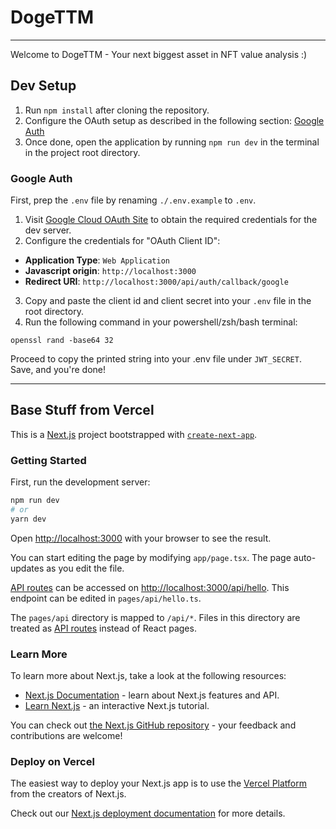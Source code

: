 # DogeTTM

---
Welcome to DogeTTM - Your next biggest asset in NFT value analysis :)

## Dev Setup

1. Run `npm install` after cloning the repository.
2. Configure the OAuth setup as described in the following section: [Google Auth](#google-auth)
3. Once done, open the application by running `npm run dev` in the terminal in the project root directory.

### Google Auth

First, prep the `.env` file by renaming `./.env.example` to `.env`.

1. Visit [Google Cloud OAuth Site](https://console.cloud.google.com/apis/credentials?authuser=1&project=dogettm-370912&supportedpurview=project) to obtain
the required credentials for the dev server.
2. Configure the credentials for "OAuth Client ID":

- **Application Type**: `Web Application`
- **Javascript origin**: `http://localhost:3000`
- **Redirect URI**: `http://localhost:3000/api/auth/callback/google`

3. Copy and paste the client id and client secret into your `.env` file in the root directory.
4. Run the following command in your powershell/zsh/bash terminal:

```shell
openssl rand -base64 32
```

Proceed to copy the printed string into your .env file under `JWT_SECRET`. Save, and you're done!

---


## Base Stuff from Vercel

This is a [Next.js](https://nextjs.org/) project bootstrapped with [`create-next-app`](https://github.com/vercel/next.js/tree/canary/packages/create-next-app).

### Getting Started

First, run the development server:

```bash
npm run dev
# or
yarn dev
```

Open [http://localhost:3000](http://localhost:3000) with your browser to see the result.

You can start editing the page by modifying `app/page.tsx`. The page auto-updates as you edit the file.

[API routes](https://nextjs.org/docs/api-routes/introduction) can be accessed on [http://localhost:3000/api/hello](http://localhost:3000/api/hello). This endpoint can be edited in `pages/api/hello.ts`.

The `pages/api` directory is mapped to `/api/*`. Files in this directory are treated as [API routes](https://nextjs.org/docs/api-routes/introduction) instead of React pages.

### Learn More

To learn more about Next.js, take a look at the following resources:

- [Next.js Documentation](https://nextjs.org/docs) - learn about Next.js features and API.
- [Learn Next.js](https://nextjs.org/learn) - an interactive Next.js tutorial.

You can check out [the Next.js GitHub repository](https://github.com/vercel/next.js/) - your feedback and contributions are welcome!

### Deploy on Vercel

The easiest way to deploy your Next.js app is to use the [Vercel Platform](https://vercel.com/new?utm_medium=default-template&filter=next.js&utm_source=create-next-app&utm_campaign=create-next-app-readme) from the creators of Next.js.

Check out our [Next.js deployment documentation](https://nextjs.org/docs/deployment) for more details.
